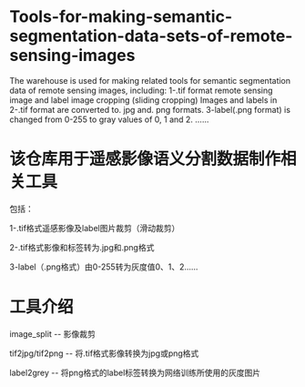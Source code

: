 # Tools-for-making-semantic-segmentation-data-sets-of-remote-sensing-images
The warehouse is used for making related tools for semantic segmentation data of remote sensing images, including: 1-.tif format remote sensing image and label image cropping (sliding cropping) Images and labels in 2-.tif format are converted to. jpg and. png formats. 3-label(.png format) is changed from 0-255 to gray values of 0, 1 and 2. ......

# 该仓库用于遥感影像语义分割数据制作相关工具
包括：

1-.tif格式遥感影像及label图片裁剪（滑动裁剪）

2-.tif格式影像和标签转为.jpg和.png格式

3-label（.png格式）由0-255转为灰度值0、1、2......

# 工具介绍

image_split -- 影像裁剪

tif2jpg/tif2png -- 将.tif格式影像转换为jpg或png格式

label2grey -- 将png格式的label标签转换为网络训练所使用的灰度图片
